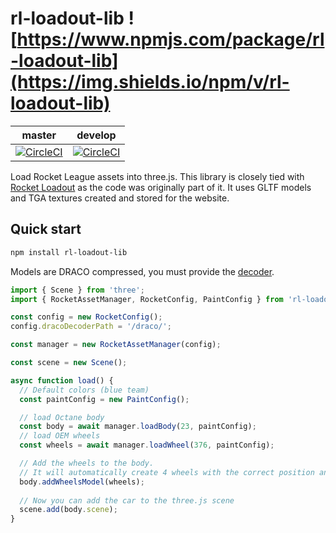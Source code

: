 # rl-loadout-lib ![https://www.npmjs.com/package/rl-loadout-lib](https://img.shields.io/npm/v/rl-loadout-lib)

| master | develop |
| --- | --- |
| [![CircleCI](https://circleci.com/gh/Longi94/rl-loadout-lib/tree/master.svg?style=svg)](https://circleci.com/gh/Longi94/rl-loadout-lib/tree/master) | [![CircleCI](https://circleci.com/gh/Longi94/rl-loadout-lib/tree/develop.svg?style=svg)](https://circleci.com/gh/Longi94/rl-loadout-lib/tree/develop) |

Load Rocket League assets into three.js. This library is closely tied with [Rocket Loadout](https://github.com/Longi94/rl-loadout) as the code was originally part of it. It uses GLTF models and TGA textures created and stored for the website.

## Quick start

```bash
npm install rl-loadout-lib
```

Models are DRACO compressed, you must provide the [decoder](https://github.com/mrdoob/three.js/tree/dev/examples/js/libs/draco).

```typescript
import { Scene } from 'three';
import { RocketAssetManager, RocketConfig, PaintConfig } from 'rl-loadout-lib';

const config = new RocketConfig();
config.dracoDecoderPath = '/draco/';

const manager = new RocketAssetManager(config);

const scene = new Scene();

async function load() {
  // Default colors (blue team)
  const paintConfig = new PaintConfig();

  // load Octane body
  const body = await manager.loadBody(23, paintConfig);
  // load OEM wheels
  const wheels = await manager.loadWheel(376, paintConfig);

  // Add the wheels to the body.
  // It will automatically create 4 wheels with the correct position and scale
  body.addWheelsModel(wheels);
 
  // Now you can add the car to the three.js scene
  scene.add(body.scene);
}
```
